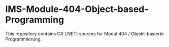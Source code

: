 # IMS-Module-404-Object-based-Programming
This repository contains C# (.NET) sources for Modul 404 / Objekt-basierte Programmierung.
